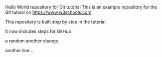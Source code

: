 Hello World repository for Git tutorial
This is an example repository for the Git tutoial on https://www.w3schools.com

This repository is built step by step in the tutorial.

It now includes steps for GitHub

a random another change

another line...